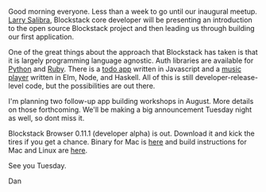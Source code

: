 Good morning everyone.  Less than a week to go until our inaugural meetup.  [Larry Salibra](https://twitter.com/larrysalibra), Blockstack core developer will be presenting an introduction to the open source Blockstack project and then leading us through building our first application.  

One of the great things about the approach that Blockstack has taken is that it is largely
programming language agnostic.  Auth libraries are available for [Python](https://github.com/blockstack/blockstack-auth-python) and [Ruby](https://github.com/blockstack/blockstack-ruby).  There is a [todo app](https://github.com/blockstack/blockstack-todos) written
in Javascript and a [music player](http://ongakuryoho.com/) written in Elm, Node, and Haskell.  All of this is still developer-release-level code, but the possibilities are out there.

I'm planning two follow-up app building workshops in August.  More details on those forthcoming.  We'll be making a big announcement Tuesday night as well, so dont miss it.

Blockstack Browser 0.11.1 (developer alpha) is out.  Download it and kick the tires if you get a chance.  Binary for Mac is [here](https://github.com/blockstack/blockstack-browser/releases) and build instructions for Mac and Linux are [here](https://github.com/blockstack/blockstack-browser).

See you Tuesday.

Dan
